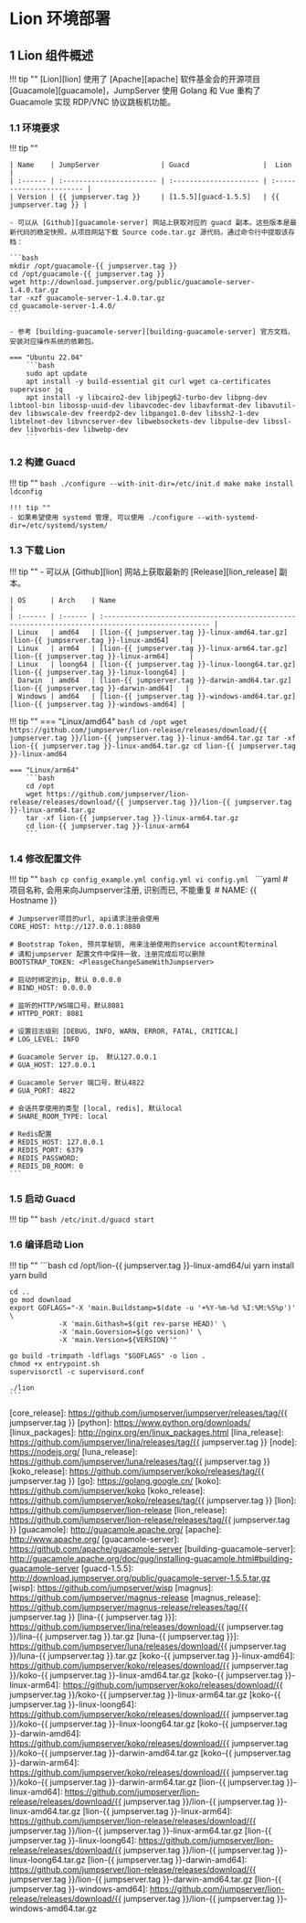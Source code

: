 # Lion 环境部署
## 1 Lion 组件概述
!!! tip ""
    [Lion][lion] 使用了 [Apache][apache] 软件基金会的开源项目 [Guacamole][guacamole]，JumpServer 使用 Golang 和 Vue 重构了 Guacamole 实现 RDP/VNC 协议跳板机功能。

### 1.1 环境要求
!!! tip ""

    | Name    | JumpServer               | Guacd                  |  Lion                    |
    | :------ | :----------------------- | :--------------------- | :----------------------- |
    | Version | {{ jumpserver.tag }}     | [1.5.5][guacd-1.5.5]   | {{ jumpserver.tag }} |

    - 可以从 [Github][guacamole-server] 网站上获取对应的 guacd 副本。这些版本是最新代码的稳定快照，从项目网站下载 Source code.tar.gz 源代码，通过命令行中提取该存档：

    ```bash
    mkdir /opt/guacamole-{{ jumpserver.tag }}
    cd /opt/guacamole-{{ jumpserver.tag }}
    wget http://download.jumpserver.org/public/guacamole-server-1.4.0.tar.gz
    tar -xzf guacamole-server-1.4.0.tar.gz
    cd guacamole-server-1.4.0/
    ```

    - 参考 [building-guacamole-server][building-guacamole-server] 官方文档，安装对应操作系统的依赖包。

    === "Ubuntu 22.04"
        ```bash
        sudo apt update
        apt install -y build-essential git curl wget ca-certificates  supervisor jq
        apt install -y libcairo2-dev libjpeg62-turbo-dev libpng-dev libtool-bin libossp-uuid-dev libavcodec-dev libavformat-dev libavutil-dev libswscale-dev freerdp2-dev libpango1.0-dev libssh2-1-dev libtelnet-dev libvncserver-dev libwebsockets-dev libpulse-dev libssl-dev libvorbis-dev libwebp-dev
        ```

### 1.2 构建 Guacd
!!! tip ""
    ```bash
    ./configure --with-init-dir=/etc/init.d
    make
    make install
    ldconfig
    ```

    !!! tip ""
    - 如果希望使用 systemd 管理, 可以使用 ./configure --with-systemd-dir=/etc/systemd/system/

### 1.3 下载 Lion
!!! tip ""
    - 可以从 [Github][lion] 网站上获取最新的 [Release][lion_release] 副本。

    | OS      | Arch    | Name                                                                                              |
    | :------ | :------ | :------------------------------------------------------------------------------------------------ |
    | Linux   | amd64   | [lion-{{ jumpserver.tag }}-linux-amd64.tar.gz][lion-{{ jumpserver.tag }}-linux-amd64]     |
    | Linux   | arm64   | [lion-{{ jumpserver.tag }}-linux-arm64.tar.gz][lion-{{ jumpserver.tag }}-linux-arm64]     |
    | Linux   | loong64 | [lion-{{ jumpserver.tag }}-linux-loong64.tar.gz][lion-{{ jumpserver.tag }}-linux-loong64] |
    | Darwin  | amd64   | [lion-{{ jumpserver.tag }}-darwin-amd64.tar.gz][lion-{{ jumpserver.tag }}-darwin-amd64]   |
    | Windows | amd64   | [lion-{{ jumpserver.tag }}-windows-amd64.tar.gz][lion-{{ jumpserver.tag }}-windows-amd64] |

!!! tip ""
    === "Linux/amd64"
        ```bash
        cd /opt
        wget https://github.com/jumpserver/lion-release/releases/download/{{ jumpserver.tag }}/lion-{{ jumpserver.tag }}-linux-amd64.tar.gz
        tar -xf lion-{{ jumpserver.tag }}-linux-amd64.tar.gz
        cd lion-{{ jumpserver.tag }}-linux-amd64
        ```

    === "Linux/arm64"
        ```bash
        cd /opt
        wget https://github.com/jumpserver/lion-release/releases/download/{{ jumpserver.tag }}/lion-{{ jumpserver.tag }}-linux-arm64.tar.gz
        tar -xf lion-{{ jumpserver.tag }}-linux-arm64.tar.gz
        cd lion-{{ jumpserver.tag }}-linux-arm64
        ```

### 1.4 修改配置文件
!!! tip ""
    ```bash
    cp config_example.yml config.yml
    vi config.yml
    ```
    ```yaml
    # 项目名称, 会用来向Jumpserver注册, 识别而已, 不能重复
    # NAME: {{ Hostname }}

    # Jumpserver项目的url, api请求注册会使用
    CORE_HOST: http://127.0.0.1:8080

    # Bootstrap Token, 预共享秘钥, 用来注册使用的service account和terminal
    # 请和jumpserver 配置文件中保持一致，注册完成后可以删除
    BOOTSTRAP_TOKEN: <PleasgeChangeSameWithJumpserver>

    # 启动时绑定的ip, 默认 0.0.0.0
    # BIND_HOST: 0.0.0.0

    # 监听的HTTP/WS端口号，默认8081
    # HTTPD_PORT: 8081

    # 设置日志级别 [DEBUG, INFO, WARN, ERROR, FATAL, CRITICAL]
    # LOG_LEVEL: INFO

    # Guacamole Server ip， 默认127.0.0.1
    # GUA_HOST: 127.0.0.1

    # Guacamole Server 端口号，默认4822
    # GUA_PORT: 4822

    # 会话共享使用的类型 [local, redis], 默认local
    # SHARE_ROOM_TYPE: local

    # Redis配置
    # REDIS_HOST: 127.0.0.1
    # REDIS_PORT: 6379
    # REDIS_PASSWORD:
    # REDIS_DB_ROOM: 0
    ```

### 1.5 启动 Guacd
!!! tip ""
    ```bash
    /etc/init.d/guacd start
    ```

### 1.6 编译启动 Lion
!!! tip ""
    ```bash
    cd /opt/lion-{{ jumpserver.tag }}-linux-amd64/ui
    yarn install
    yarn build

    cd ..
    go mod download
    export GOFLAGS="-X 'main.Buildstamp=$(date -u '+%Y-%m-%d %I:%M:%S%p')' \
                -X 'main.Githash=$(git rev-parse HEAD)' \
                -X 'main.Goversion=$(go version)' \
                -X 'main.Version=${VERSION}'"
                
    go build -trimpath -ldflags "$GOFLAGS" -o lion .
    chmod +x entrypoint.sh
    supervisorctl -c supervisord.conf 
    
    ./lion
    ```


[nginx]: http://nginx.org/
[lina]: https://github.com/jumpserver/lina/
[vue]: https://cn.vuejs.org/
[element_ui]: https://element.eleme.cn/
[luna]: https://github.com/jumpserver/luna/
[angular_cli]: https://github.com/angular/angular-cli
[core]: https://github.com/jumpserver/jumpserver/
[django]: https://docs.djangoproject.com/
[gunicorn]: https://gunicorn.org/
[celery]: https://docs.celeryproject.org/
[flower]: https://github.com/mher/flower/
[daphne]: https://github.com/django/daphne/
[github]: https://github.com/
[core_release]: https://github.com/jumpserver/jumpserver/releases/tag/{{ jumpserver.tag }}
[python]: https://www.python.org/downloads/
[linux_packages]: http://nginx.org/en/linux_packages.html
[lina_release]: https://github.com/jumpserver/lina/releases/tag/{{ jumpserver.tag }}
[node]: https://nodejs.org/
[luna_release]: https://github.com/jumpserver/luna/releases/tag/{{ jumpserver.tag }}
[koko_release]: https://github.com/jumpserver/koko/releases/tag/{{ jumpserver.tag }}
[go]: https://golang.google.cn/
[koko]: https://github.com/jumpserver/koko
[koko_release]: https://github.com/jumpserver/koko/releases/tag/{{ jumpserver.tag }}
[lion]: https://github.com/jumpserver/lion-release
[lion_release]: https://github.com/jumpserver/lion-release/releases/tag/{{ jumpserver.tag }}
[guacamole]: http://guacamole.apache.org/
[apache]: http://www.apache.org/
[guacamole-server]: https://github.com/apache/guacamole-server
[building-guacamole-server]: http://guacamole.apache.org/doc/gug/installing-guacamole.html#building-guacamole-server
[guacd-1.5.5]: http://download.jumpserver.org/public/guacamole-server-1.5.5.tar.gz
[wisp]: https://github.com/jumpserver/wisp
[magnus]: https://github.com/jumpserver/magnus-release
[magnus_release]: https://github.com/jumpserver/magnus-release/releases/tag/{{ jumpserver.tag }}
[lina-{{ jumpserver.tag }}]: https://github.com/jumpserver/lina/releases/download/{{ jumpserver.tag }}/lina-{{ jumpserver.tag }}.tar.gz
[luna-{{ jumpserver.tag }}]: https://github.com/jumpserver/luna/releases/download/{{ jumpserver.tag }}/luna-{{ jumpserver.tag }}.tar.gz
[koko-{{ jumpserver.tag }}-linux-amd64]: https://github.com/jumpserver/koko/releases/download/{{ jumpserver.tag }}/koko-{{ jumpserver.tag }}-linux-amd64.tar.gz
[koko-{{ jumpserver.tag }}-linux-arm64]: https://github.com/jumpserver/koko/releases/download/{{ jumpserver.tag }}/koko-{{ jumpserver.tag }}-linux-arm64.tar.gz
[koko-{{ jumpserver.tag }}-linux-loong64]: https://github.com/jumpserver/koko/releases/download/{{ jumpserver.tag }}/koko-{{ jumpserver.tag }}-linux-loong64.tar.gz
[koko-{{ jumpserver.tag }}-darwin-amd64]: https://github.com/jumpserver/koko/releases/download/{{ jumpserver.tag }}/koko-{{ jumpserver.tag }}-darwin-amd64.tar.gz
[koko-{{ jumpserver.tag }}-darwin-arm64]: https://github.com/jumpserver/koko/releases/download/{{ jumpserver.tag }}/koko-{{ jumpserver.tag }}-darwin-arm64.tar.gz
[lion-{{ jumpserver.tag }}-linux-amd64]: https://github.com/jumpserver/lion-release/releases/download/{{ jumpserver.tag }}/lion-{{ jumpserver.tag }}-linux-amd64.tar.gz
[lion-{{ jumpserver.tag }}-linux-arm64]: https://github.com/jumpserver/lion-release/releases/download/{{ jumpserver.tag }}/lion-{{ jumpserver.tag }}-linux-arm64.tar.gz
[lion-{{ jumpserver.tag }}-linux-loong64]: https://github.com/jumpserver/lion-release/releases/download/{{ jumpserver.tag }}/lion-{{ jumpserver.tag }}-linux-loong64.tar.gz
[lion-{{ jumpserver.tag }}-darwin-amd64]: https://github.com/jumpserver/lion-release/releases/download/{{ jumpserver.tag }}/lion-{{ jumpserver.tag }}-darwin-amd64.tar.gz
[lion-{{ jumpserver.tag }}-windows-amd64]: https://github.com/jumpserver/lion-release/releases/download/{{ jumpserver.tag }}/lion-{{ jumpserver.tag }}-windows-amd64.tar.gz

